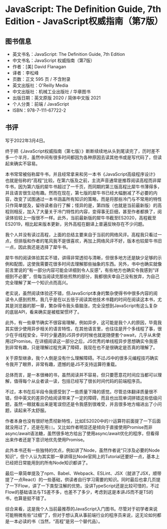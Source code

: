 # JavaScript: The Definition Guide, 7th Edition - JavaScript权威指南（第7版）

## 图书信息

- 英文书名：JavaScript: The Definition Guide, 7th Edition
- 中文书名：JavaScript 权威指南（第7版）
- 作者：[美] David Flanagan
- 译者：李松峰
- 页数：正文 595 页 / 不含附录
- 英文出版社：O'Reilly Media
- 中文出版社：机械工业出版社 / 华章图书
- 出版日期：英文原版 2020 / 简体中文版 2021
- 个人分类：前端 / JavaScript
- ISBN：978-7-111-67722-2

## 书评

写于2022年3月4日。

终于把《JavaScript权威指南（第七版）》断断续续地从头到尾读完了，历时差不多一个半月，虽然中间有很多时间都因为各种原因去读其他书或是写代码了，但读起来确实不容易。

本书常常被俗称犀牛书，并且经常拿来和另一本书《JavaScript高级程序设计》也就是俗称的“高程”比较。在第六版及之前，主流声音通常是推荐阅读高程而非犀牛书，因为第六版的犀牛书超过了一千页，而同期的第三版高程比犀牛书薄得多，并且语言很生动有趣。然而在现在，第七版的犀牛书已经大幅删减了不必要的内容，改变了试图通过一本书涵盖所有知识的策略，而是将那些冷门与不常用的特性只作简单提及，留待读者自行了解；怪异的是，第四版（也就是当前最新版）的高程则相反，加入了大量关于冷门特性的内容，变得事无巨细，甚至作者都换了，阅读体验较上一版很不一样。此外，当前最新版的犀牛书截至ES2020，高程截至ES2019，相比起来版本更新，另外高程在翻译上普遍反映存在不少问题。

我个人并没有读过高程，上面的总结主要来自于当前的网络风评。高程我只看过一点，但排版和作者的笔风我不是很喜欢，再加上网络风评不好，版本也较犀牛书旧一点，因此我还是选择了犀牛书。

犀牛书的阅读体验其实不错，讲得非常透彻与清晰，但很多地方还是缺少足够的示例和配图，这使我需要花很多时间去理解那些抽象的东西。另外，书中也确实就像前言里说的“有一部分内容可能会详细到令人反感”，有些地方也确实令我感到“详细到不必要”，但每当阅读完那些煎熬的部分，我都很庆幸自己没有放弃，为自己完全理解了某一个知识点而高兴。

老实说，虽然阅读体验还不错，但JavaScript本身的繁杂使得书中很多内容的阅读令人感到煎熬，我几乎是在以五倍于阅读其他技术书籍的时间在阅读这本书，尤其是浏览器的那一章，繁杂得令我头昏脑涨，完全没想到JavaScript有这么复杂的底层API，看来确实是被框架惯坏了。

此外，有一些章节确实不很容易理解，例如异步，这可能是我个人的原因，毕竟我其实很少使用异步相关的语言特性，在其他语言里，也往往是开个多线程了事，很少在乎线程安全，平时少量遇到JS异步的时候也就是随便套个await，几乎从未使用过Promise。在详细阅读这一部分之后，JS优秀的单线程异步思想确实令我感到非常有趣，只是理解过程充满了障碍，我现在也不是很确定是否真的理解了。

关于原型继承，我个人倒是没有什么理解障碍。不过JS中的很多元编程技巧确实令我开了眼界，非常有趣，遗憾的是JS不支持运算符重载。

总体而言，是一本很棒的书，虽然阅读并不容易，但只要愿意花时间应当都可以理解，值得每个从业者读一读，包括已经写了很长时间代码的前端程序员。

不过，本书在后半段令我感受到了一些质量下降的感觉。尽管总体翻译质量很不错，但中英文的差异仍给阅读带来了一定的障碍，而且也出现单词拼错这些低级问题，虽然一眼就看出来是笔误但还是令我感到很难受，并且很多地方缩进出了小问题，读起来不太舒服。

作者本身也没有很好地贯彻新特性，比如ES2020中的`??`运算符前面提了一下后面就没用过了，还是在用`||`。又比如作者明显还是倾向于直接使用Promise而非async/await语法糖，虽然很多地方给出了使用async/await优化的程序，但看得出来作者还是下意识地优先使用Promise。

此外本书还有一些独特的优点，例如讲了Node，虽然作者说“只涉及必要的Node知识”，但个人认为其实那一章讲得比Node官网上的Tutorial还要好一点，基本上已经把日常能用到的所有Node知识都讲了。

最后一章简单提及了npm、Babel、Webpack、ESLint、JSX（就讲了JSX，顺带提了一点React）的一些基础，供读者自行学习需要的知识。同时最后也拿几页提了一下Flow，讲了一下类型注解的优势。没讲TypeScript还是比较可惜的，不过Flow的基础语法与TS差不多，也差不了多少，考虑到这是本讲JS而不是TS的书，也算是挺不错了。

综合来看，这是我个人当前最推荐的JavaScript入门图书。尽管对于初学者来说可能稍微有些“过细”了，但对于想认真从事前端行业的程序员来说，这无论如何都是一本必读的书（当然，“高程”是另一个替代品）。